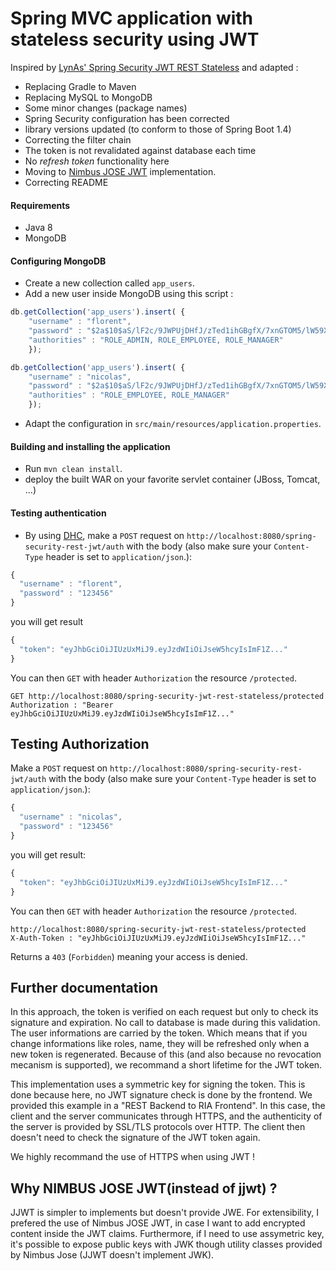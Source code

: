 # Spring MVC application with stateless security using JWT

Inspired by [LynAs' Spring Security JWT REST Stateless](https://github.com/lynas/spring-security-jwt-rest-stateless) and adapted :

 * Replacing Gradle to Maven
 * Replacing MySQL to MongoDB
 * Some minor changes (package names)
 * Spring Security configuration has been corrected
 * library versions updated (to conform to those of Spring Boot 1.4)
 * Correcting the filter chain
 * The token is not revalidated against database each time
 * No *refresh token* functionality here
 * Moving to [Nimbus JOSE JWT](http://connect2id.com/products/nimbus-jose-jwt) implementation.
 * Correcting README


#### Requirements

 * Java 8
 * MongoDB


#### Configuring MongoDB

 * Create a new collection called `app_users`.
 * Add a new user inside MongoDB using this script :


```javascript
db.getCollection('app_users').insert( {
    "username" : "florent",
    "password" : "$2a$10$aS/lF2c/9JWPUjDHfJ/zTed1ihGBgfX/7xnGTOM5/lW59X4FHalSi",
    "authorities" : "ROLE_ADMIN, ROLE_EMPLOYEE, ROLE_MANAGER"
    });

db.getCollection('app_users').insert( {
    "username" : "nicolas",
    "password" : "$2a$10$aS/lF2c/9JWPUjDHfJ/zTed1ihGBgfX/7xnGTOM5/lW59X4FHalSi",
    "authorities" : "ROLE_EMPLOYEE, ROLE_MANAGER"
    });

```

 * Adapt the configuration in `src/main/resources/application.properties`.

#### Building and installing the application

 * Run `mvn clean install`.
 * deploy the built WAR on your favorite servlet container (JBoss, Tomcat, ...)

#### Testing authentication

 * By using [DHC](https://dhc.restlet.com/), make a `POST` request on `http://localhost:8080/spring-security-rest-jwt/auth` with the body (also make sure your `Content-Type` header is set to `application/json`.):

```js
{
  "username" : "florent",
  "password" : "123456"
}
```

you will get result

```js
{
  "token": "eyJhbGciOiJIUzUxMiJ9.eyJzdWIiOiJseW5hcyIsImF1Z..."
}
```

You can then `GET` with header `Authorization` the resource `/protected`.

```
GET http://localhost:8080/spring-security-jwt-rest-stateless/protected
Authorization : "Bearer eyJhbGciOiJIUzUxMiJ9.eyJzdWIiOiJseW5hcyIsImF1Z..."
```

## Testing Authorization

Make a `POST` request on `http://localhost:8080/spring-security-rest-jwt/auth` with the body (also make sure your `Content-Type` header is set to `application/json`.):
```js
{
  "username" : "nicolas",
  "password" : "123456"
}
```

you will get result:

```js
{
  "token": "eyJhbGciOiJIUzUxMiJ9.eyJzdWIiOiJseW5hcyIsImF1Z..."
}
```

You can then `GET` with header `Authorization` the resource `/protected`.

```
http://localhost:8080/spring-security-jwt-rest-stateless/protected
X-Auth-Token : "eyJhbGciOiJIUzUxMiJ9.eyJzdWIiOiJseW5hcyIsImF1Z..."
```

Returns a `403` (`Forbidden`) meaning your access is denied.

## Further documentation
In this approach, the token is verified on each request but only to check its signature and expiration.
No call to database is made during this validation.
The user informations are carried by the token.
Which means that if you change informations like roles, name, they will be refreshed only when a new token is regenerated.
Because of this (and also because no revocation mecanism is supported), we recommand a short lifetime for the JWT token.

This implementation uses a symmetric key for signing the token.
This is done because here, no JWT signature check is done by the frontend.
We provided this example in a "REST Backend to RIA Frontend". In this case, the client and the server communicates through HTTPS, and the authenticity of the server is provided by SSL/TLS protocols over HTTP.
The client then doesn't need to check the signature of the JWT token again.

We highly recommand the use of HTTPS when using JWT !


## Why NIMBUS JOSE JWT(instead of jjwt) ?
JJWT is simpler to implements but doesn't provide JWE.
For extensibility, I prefered the use of Nimbus JOSE JWT, in case I want to add encrypted content inside the JWT claims.
Furthermore, if I need to use assymetric key, it's possible to expose public keys with JWK though utility classes provided by Nimbus Jose (JJWT doesn't implement JWK).
